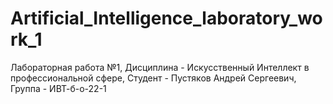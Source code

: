 # Artificial_Intelligence_laboratory_work_1
Лабораторная работа №1, Дисциплина - Искусственный Интеллект в профессиональной сфере, Студент - Пустяков Андрей Сергеевич, Группа - ИВТ-б-о-22-1
